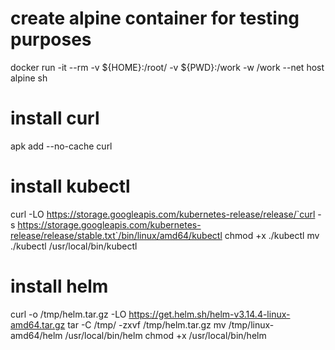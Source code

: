 # create alpine container for testing purposes
docker run -it --rm -v ${HOME}:/root/ -v ${PWD}:/work -w /work --net host alpine sh

# install curl
apk add --no-cache curl

# install kubectl
curl -LO https://storage.googleapis.com/kubernetes-release/release/`curl -s https://storage.googleapis.com/kubernetes-release/release/stable.txt`/bin/linux/amd64/kubectl
chmod +x ./kubectl
mv ./kubectl /usr/local/bin/kubectl

# install helm
curl -o /tmp/helm.tar.gz -LO https://get.helm.sh/helm-v3.14.4-linux-amd64.tar.gz
tar -C /tmp/ -zxvf /tmp/helm.tar.gz
mv /tmp/linux-amd64/helm /usr/local/bin/helm
chmod +x /usr/local/bin/helm
